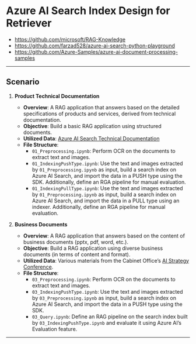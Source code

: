 # Azure AI Search Index Design for Retriever

- https://github.com/microsoft/RAG-Knowledge
- https://github.com/farzad528/azure-ai-search-python-playground
- https://github.com/Azure-Samples/azure-ai-document-processing-samples

---

## Scenario

1. **Product Technical Documentation**

   - **Overview**: A RAG application that answers based on the detailed specifications of products and services, derived from technical documentation.
   - **Objective**: Build a basic RAG application using structured documents.
   - **Utilized Data**: [Azure AI Search Technical Documentation](https://learn.microsoft.com/en-us/azure/search/search-what-is-azure-search)
   - **File Structure**: 
     - `01_Preprocessing.ipynb`: Perform OCR on the documents to extract text and images.
     - `01_IndexingPushType.ipynb`: Use the text and images extracted by `01_Preprocessing.ipynb` as input, build a search index on Azure AI Search, and import the data in a PUSH type using the SDK. Additionally, define an RGA pipeline for manual evaluation.
     - `01_IndexingPullType.ipynb`: Use the text and images extracted by `01_Preprocessing.ipynb` as input, build a search index on Azure AI Search, and import the data in a PULL type using an indexer. Additionally, define an RGA pipeline for manual evaluation.

2. **Business Documents**

   - **Overview**: A RAG application that answers based on the content of business documents (pptx, pdf, word, etc.).
   - **Objective**: Build a RAG application using diverse business documents (in terms of content and format).
   - **Utilized Data**: Various materials from the Cabinet Office’s [AI Strategy Conference](https://www8.cao.go.jp/cstp/ai/index.html).
   - **File Structure**:
     - `03_Preprocessing.ipynb`: Perform OCR on the documents to extract text and images.
     - `03_IndexingPushType.ipynb`: Use the text and images extracted by `03_Preprocessing.ipynb` as input, build a search index on Azure AI Search, and import the data in a PUSH type using the SDK.
     - `03_Query.ipynb`: Define an RAG pipeline on the search index built by `03_IndexingPushType.ipynb` and evaluate it using Azure AI’s Evaluation feature.

--- 
